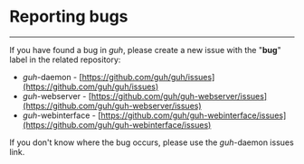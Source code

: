 # Reporting bugs
--------------------------------------------

If you have found a bug in *guh*, please create a new issue with the "**bug**" label in the related repository:

* *guh*-daemon - [https://github.com/guh/guh/issues](https://github.com/guh/guh/issues)
* *guh*-webserver - [https://github.com/guh/guh-webserver/issues](https://github.com/guh/guh-webserver/issues)
* *guh*-webinterface - [https://github.com/guh/guh-webinterface/issues](https://github.com/guh/guh-webinterface/issues)

If you don't know where the bug occurs, please use the *guh*-daemon issues link.










